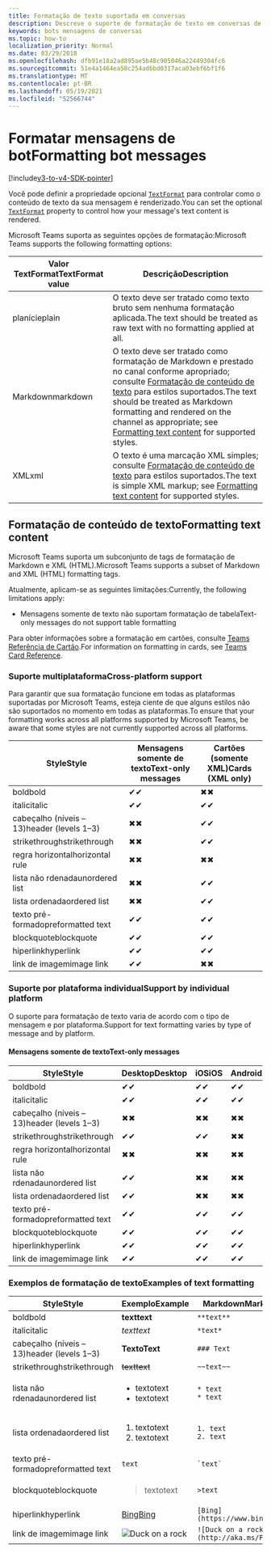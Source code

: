 ```yaml
---
title: Formatação de texto suportada em conversas
description: Descreve o suporte de formatação de texto em conversas de bot
keywords: bots mensagens de conversas
ms.topic: how-to
localization_priority: Normal
ms.date: 03/29/2018
ms.openlocfilehash: dfb91e18a2ad895ae5b48c905046a22449304fc6
ms.sourcegitcommit: 51e4a1464ea58c254ad6bd0317aca03ebf6bf1f6
ms.translationtype: MT
ms.contentlocale: pt-BR
ms.lasthandoff: 05/19/2021
ms.locfileid: "52566744"
---
```

# <a name="formatting-bot-messages"></a><span data-ttu-id="e75e3-104">Formatar mensagens de bot</span><span class="sxs-lookup"><span data-stu-id="e75e3-104">Formatting bot messages</span></span>

[!include[v3-to-v4-SDK-pointer](~/includes/v3-to-v4-pointer-bots.md)]

<span data-ttu-id="e75e3-105">Você pode definir a propriedade opcional [`TextFormat`](/bot-framework/dotnet/bot-builder-dotnet-create-messages#customizing-a-message) para controlar como o conteúdo de texto da sua mensagem é renderizado.</span><span class="sxs-lookup"><span data-stu-id="e75e3-105">You can set the optional [`TextFormat`](/bot-framework/dotnet/bot-builder-dotnet-create-messages#customizing-a-message) property to control how your message's text content is rendered.</span></span>

<span data-ttu-id="e75e3-106">Microsoft Teams suporta as seguintes opções de formatação:</span><span class="sxs-lookup"><span data-stu-id="e75e3-106">Microsoft Teams supports the following formatting options:</span></span>

| <span data-ttu-id="e75e3-107">Valor TextFormat</span><span class="sxs-lookup"><span data-stu-id="e75e3-107">TextFormat value</span></span> | <span data-ttu-id="e75e3-108">Descrição</span><span class="sxs-lookup"><span data-stu-id="e75e3-108">Description</span></span> |
| --- | --- |
| <span data-ttu-id="e75e3-109">planície</span><span class="sxs-lookup"><span data-stu-id="e75e3-109">plain</span></span> | <span data-ttu-id="e75e3-110">O texto deve ser tratado como texto bruto sem nenhuma formatação aplicada.</span><span class="sxs-lookup"><span data-stu-id="e75e3-110">The text should be treated as raw text with no formatting applied at all.</span></span> |
| <span data-ttu-id="e75e3-111">Markdown</span><span class="sxs-lookup"><span data-stu-id="e75e3-111">markdown</span></span> | <span data-ttu-id="e75e3-112">O texto deve ser tratado como formatação de Markdown e prestado no canal conforme apropriado; consulte [Formatação de conteúdo de texto](#formatting-text-content) para estilos suportados.</span><span class="sxs-lookup"><span data-stu-id="e75e3-112">The text should be treated as Markdown formatting and rendered on the channel as appropriate; see [Formatting text content](#formatting-text-content) for supported styles.</span></span> |
| <span data-ttu-id="e75e3-113">XML</span><span class="sxs-lookup"><span data-stu-id="e75e3-113">xml</span></span> | <span data-ttu-id="e75e3-114">O texto é uma marcação XML simples; consulte [Formatação de conteúdo de texto](#formatting-text-content) para estilos suportados.</span><span class="sxs-lookup"><span data-stu-id="e75e3-114">The text is simple XML markup; see [Formatting text content](#formatting-text-content) for supported styles.</span></span> |

## <a name="formatting-text-content"></a><span data-ttu-id="e75e3-115">Formatação de conteúdo de texto</span><span class="sxs-lookup"><span data-stu-id="e75e3-115">Formatting text content</span></span>

<span data-ttu-id="e75e3-116">Microsoft Teams suporta um subconjunto de tags de formatação de Markdown e XML (HTML).</span><span class="sxs-lookup"><span data-stu-id="e75e3-116">Microsoft Teams supports a subset of Markdown and XML (HTML) formatting tags.</span></span>

<span data-ttu-id="e75e3-117">Atualmente, aplicam-se as seguintes limitações:</span><span class="sxs-lookup"><span data-stu-id="e75e3-117">Currently, the following limitations apply:</span></span>

* <span data-ttu-id="e75e3-118">Mensagens somente de texto não suportam formatação de tabela</span><span class="sxs-lookup"><span data-stu-id="e75e3-118">Text-only messages do not support table formatting</span></span>

<span data-ttu-id="e75e3-119">Para obter informações sobre a formatação em cartões, consulte [Teams Referência de Cartão](~/task-modules-and-cards/cards/cards-reference.md).</span><span class="sxs-lookup"><span data-stu-id="e75e3-119">For information on formatting in cards, see [Teams Card Reference](~/task-modules-and-cards/cards/cards-reference.md).</span></span>

### <a name="cross-platform-support"></a><span data-ttu-id="e75e3-120">Suporte multiplataforma</span><span class="sxs-lookup"><span data-stu-id="e75e3-120">Cross-platform support</span></span>

<span data-ttu-id="e75e3-121">Para garantir que sua formatação funcione em todas as plataformas suportadas por Microsoft Teams, esteja ciente de que alguns estilos não são suportados no momento em todas as plataformas.</span><span class="sxs-lookup"><span data-stu-id="e75e3-121">To ensure that your formatting works across all platforms supported by Microsoft Teams, be aware that some styles are not currently supported across all platforms.</span></span>

| <span data-ttu-id="e75e3-122">Style</span><span class="sxs-lookup"><span data-stu-id="e75e3-122">Style</span></span>                     | <span data-ttu-id="e75e3-123">Mensagens somente de texto</span><span class="sxs-lookup"><span data-stu-id="e75e3-123">Text-only messages</span></span> | <span data-ttu-id="e75e3-124">Cartões (somente XML)</span><span class="sxs-lookup"><span data-stu-id="e75e3-124">Cards (XML only)</span></span> |
|---------------------------|--------------------|------------------|
| <span data-ttu-id="e75e3-125">bold</span><span class="sxs-lookup"><span data-stu-id="e75e3-125">bold</span></span>                      | <span data-ttu-id="e75e3-126">✔</span><span class="sxs-lookup"><span data-stu-id="e75e3-126">✔</span></span>                  | <span data-ttu-id="e75e3-127">✖</span><span class="sxs-lookup"><span data-stu-id="e75e3-127">✖</span></span>                |
| <span data-ttu-id="e75e3-128">italic</span><span class="sxs-lookup"><span data-stu-id="e75e3-128">italic</span></span>                    | <span data-ttu-id="e75e3-129">✔</span><span class="sxs-lookup"><span data-stu-id="e75e3-129">✔</span></span>                  | <span data-ttu-id="e75e3-130">✔</span><span class="sxs-lookup"><span data-stu-id="e75e3-130">✔</span></span>                |
| <span data-ttu-id="e75e3-131">cabeçalho (níveis &ndash; 13)</span><span class="sxs-lookup"><span data-stu-id="e75e3-131">header (levels 1&ndash;3)</span></span> | <span data-ttu-id="e75e3-132">✖</span><span class="sxs-lookup"><span data-stu-id="e75e3-132">✖</span></span>                  | <span data-ttu-id="e75e3-133">✔</span><span class="sxs-lookup"><span data-stu-id="e75e3-133">✔</span></span>                |
| <span data-ttu-id="e75e3-134">strikethrough</span><span class="sxs-lookup"><span data-stu-id="e75e3-134">strikethrough</span></span>             | <span data-ttu-id="e75e3-135">✖</span><span class="sxs-lookup"><span data-stu-id="e75e3-135">✖</span></span>                  | <span data-ttu-id="e75e3-136">✔</span><span class="sxs-lookup"><span data-stu-id="e75e3-136">✔</span></span>                |
| <span data-ttu-id="e75e3-137">regra horizontal</span><span class="sxs-lookup"><span data-stu-id="e75e3-137">horizontal rule</span></span>           | <span data-ttu-id="e75e3-138">✖</span><span class="sxs-lookup"><span data-stu-id="e75e3-138">✖</span></span>                  | <span data-ttu-id="e75e3-139">✖</span><span class="sxs-lookup"><span data-stu-id="e75e3-139">✖</span></span>                |
| <span data-ttu-id="e75e3-140">lista não rdenada</span><span class="sxs-lookup"><span data-stu-id="e75e3-140">unordered list</span></span>            | <span data-ttu-id="e75e3-141">✖</span><span class="sxs-lookup"><span data-stu-id="e75e3-141">✖</span></span>                  | <span data-ttu-id="e75e3-142">✔</span><span class="sxs-lookup"><span data-stu-id="e75e3-142">✔</span></span>                |
| <span data-ttu-id="e75e3-143">lista ordenada</span><span class="sxs-lookup"><span data-stu-id="e75e3-143">ordered list</span></span>              | <span data-ttu-id="e75e3-144">✖</span><span class="sxs-lookup"><span data-stu-id="e75e3-144">✖</span></span>                  | <span data-ttu-id="e75e3-145">✔</span><span class="sxs-lookup"><span data-stu-id="e75e3-145">✔</span></span>                |
| <span data-ttu-id="e75e3-146">texto pré-formado</span><span class="sxs-lookup"><span data-stu-id="e75e3-146">preformatted text</span></span>         | <span data-ttu-id="e75e3-147">✔</span><span class="sxs-lookup"><span data-stu-id="e75e3-147">✔</span></span>                  | <span data-ttu-id="e75e3-148">✔</span><span class="sxs-lookup"><span data-stu-id="e75e3-148">✔</span></span>                |
| <span data-ttu-id="e75e3-149">blockquote</span><span class="sxs-lookup"><span data-stu-id="e75e3-149">blockquote</span></span>                | <span data-ttu-id="e75e3-150">✔</span><span class="sxs-lookup"><span data-stu-id="e75e3-150">✔</span></span>                  | <span data-ttu-id="e75e3-151">✔</span><span class="sxs-lookup"><span data-stu-id="e75e3-151">✔</span></span>                |
| <span data-ttu-id="e75e3-152">hiperlink</span><span class="sxs-lookup"><span data-stu-id="e75e3-152">hyperlink</span></span>                 | <span data-ttu-id="e75e3-153">✔</span><span class="sxs-lookup"><span data-stu-id="e75e3-153">✔</span></span>                  | <span data-ttu-id="e75e3-154">✔</span><span class="sxs-lookup"><span data-stu-id="e75e3-154">✔</span></span>                |
| <span data-ttu-id="e75e3-155">link de imagem</span><span class="sxs-lookup"><span data-stu-id="e75e3-155">image link</span></span>                | <span data-ttu-id="e75e3-156">✔</span><span class="sxs-lookup"><span data-stu-id="e75e3-156">✔</span></span>                  | <span data-ttu-id="e75e3-157">✖</span><span class="sxs-lookup"><span data-stu-id="e75e3-157">✖</span></span>                |

### <a name="support-by-individual-platform"></a><span data-ttu-id="e75e3-158">Suporte por plataforma individual</span><span class="sxs-lookup"><span data-stu-id="e75e3-158">Support by individual platform</span></span>

<span data-ttu-id="e75e3-159">O suporte para formatação de texto varia de acordo com o tipo de mensagem e por plataforma.</span><span class="sxs-lookup"><span data-stu-id="e75e3-159">Support for text formatting varies by type of message and by platform.</span></span>

#### <a name="text-only-messages"></a><span data-ttu-id="e75e3-160">Mensagens somente de texto</span><span class="sxs-lookup"><span data-stu-id="e75e3-160">Text-only messages</span></span>

| <span data-ttu-id="e75e3-161">Style</span><span class="sxs-lookup"><span data-stu-id="e75e3-161">Style</span></span>                     | <span data-ttu-id="e75e3-162">Desktop</span><span class="sxs-lookup"><span data-stu-id="e75e3-162">Desktop</span></span> | <span data-ttu-id="e75e3-163">iOS</span><span class="sxs-lookup"><span data-stu-id="e75e3-163">iOS</span></span> | <span data-ttu-id="e75e3-164">Android</span><span class="sxs-lookup"><span data-stu-id="e75e3-164">Android</span></span> |
|---------------------------|---------|-----|---------|
| <span data-ttu-id="e75e3-165">bold</span><span class="sxs-lookup"><span data-stu-id="e75e3-165">bold</span></span>                      | <span data-ttu-id="e75e3-166">✔</span><span class="sxs-lookup"><span data-stu-id="e75e3-166">✔</span></span>       | <span data-ttu-id="e75e3-167">✔</span><span class="sxs-lookup"><span data-stu-id="e75e3-167">✔</span></span>   | <span data-ttu-id="e75e3-168">✔</span><span class="sxs-lookup"><span data-stu-id="e75e3-168">✔</span></span>       |
| <span data-ttu-id="e75e3-169">italic</span><span class="sxs-lookup"><span data-stu-id="e75e3-169">italic</span></span>                    | <span data-ttu-id="e75e3-170">✔</span><span class="sxs-lookup"><span data-stu-id="e75e3-170">✔</span></span>       | <span data-ttu-id="e75e3-171">✔</span><span class="sxs-lookup"><span data-stu-id="e75e3-171">✔</span></span>   | <span data-ttu-id="e75e3-172">✔</span><span class="sxs-lookup"><span data-stu-id="e75e3-172">✔</span></span>       |
| <span data-ttu-id="e75e3-173">cabeçalho (níveis &ndash; 13)</span><span class="sxs-lookup"><span data-stu-id="e75e3-173">header (levels 1&ndash;3)</span></span> | <span data-ttu-id="e75e3-174">✖</span><span class="sxs-lookup"><span data-stu-id="e75e3-174">✖</span></span>       | <span data-ttu-id="e75e3-175">✖</span><span class="sxs-lookup"><span data-stu-id="e75e3-175">✖</span></span>   | <span data-ttu-id="e75e3-176">✖</span><span class="sxs-lookup"><span data-stu-id="e75e3-176">✖</span></span>       |
| <span data-ttu-id="e75e3-177">strikethrough</span><span class="sxs-lookup"><span data-stu-id="e75e3-177">strikethrough</span></span>             | <span data-ttu-id="e75e3-178">✔</span><span class="sxs-lookup"><span data-stu-id="e75e3-178">✔</span></span>       | <span data-ttu-id="e75e3-179">✔</span><span class="sxs-lookup"><span data-stu-id="e75e3-179">✔</span></span>   | <span data-ttu-id="e75e3-180">✖</span><span class="sxs-lookup"><span data-stu-id="e75e3-180">✖</span></span>       |
| <span data-ttu-id="e75e3-181">regra horizontal</span><span class="sxs-lookup"><span data-stu-id="e75e3-181">horizontal rule</span></span>           | <span data-ttu-id="e75e3-182">✖</span><span class="sxs-lookup"><span data-stu-id="e75e3-182">✖</span></span>       | <span data-ttu-id="e75e3-183">✖</span><span class="sxs-lookup"><span data-stu-id="e75e3-183">✖</span></span>   | <span data-ttu-id="e75e3-184">✖</span><span class="sxs-lookup"><span data-stu-id="e75e3-184">✖</span></span>       |
| <span data-ttu-id="e75e3-185">lista não rdenada</span><span class="sxs-lookup"><span data-stu-id="e75e3-185">unordered list</span></span>            | <span data-ttu-id="e75e3-186">✔</span><span class="sxs-lookup"><span data-stu-id="e75e3-186">✔</span></span>       | <span data-ttu-id="e75e3-187">✖</span><span class="sxs-lookup"><span data-stu-id="e75e3-187">✖</span></span>   | <span data-ttu-id="e75e3-188">✖</span><span class="sxs-lookup"><span data-stu-id="e75e3-188">✖</span></span>       |
| <span data-ttu-id="e75e3-189">lista ordenada</span><span class="sxs-lookup"><span data-stu-id="e75e3-189">ordered list</span></span>              | <span data-ttu-id="e75e3-190">✔</span><span class="sxs-lookup"><span data-stu-id="e75e3-190">✔</span></span>       | <span data-ttu-id="e75e3-191">✖</span><span class="sxs-lookup"><span data-stu-id="e75e3-191">✖</span></span>   | <span data-ttu-id="e75e3-192">✖</span><span class="sxs-lookup"><span data-stu-id="e75e3-192">✖</span></span>       |
| <span data-ttu-id="e75e3-193">texto pré-formado</span><span class="sxs-lookup"><span data-stu-id="e75e3-193">preformatted text</span></span>         | <span data-ttu-id="e75e3-194">✔</span><span class="sxs-lookup"><span data-stu-id="e75e3-194">✔</span></span>       | <span data-ttu-id="e75e3-195">✔</span><span class="sxs-lookup"><span data-stu-id="e75e3-195">✔</span></span>   | <span data-ttu-id="e75e3-196">✔</span><span class="sxs-lookup"><span data-stu-id="e75e3-196">✔</span></span>       |
| <span data-ttu-id="e75e3-197">blockquote</span><span class="sxs-lookup"><span data-stu-id="e75e3-197">blockquote</span></span>                | <span data-ttu-id="e75e3-198">✔</span><span class="sxs-lookup"><span data-stu-id="e75e3-198">✔</span></span>       | <span data-ttu-id="e75e3-199">✔</span><span class="sxs-lookup"><span data-stu-id="e75e3-199">✔</span></span>   | <span data-ttu-id="e75e3-200">✔</span><span class="sxs-lookup"><span data-stu-id="e75e3-200">✔</span></span>       |
| <span data-ttu-id="e75e3-201">hiperlink</span><span class="sxs-lookup"><span data-stu-id="e75e3-201">hyperlink</span></span>                 | <span data-ttu-id="e75e3-202">✔</span><span class="sxs-lookup"><span data-stu-id="e75e3-202">✔</span></span>       | <span data-ttu-id="e75e3-203">✔</span><span class="sxs-lookup"><span data-stu-id="e75e3-203">✔</span></span>   | <span data-ttu-id="e75e3-204">✔</span><span class="sxs-lookup"><span data-stu-id="e75e3-204">✔</span></span>       |
| <span data-ttu-id="e75e3-205">link de imagem</span><span class="sxs-lookup"><span data-stu-id="e75e3-205">image link</span></span>                | <span data-ttu-id="e75e3-206">✔</span><span class="sxs-lookup"><span data-stu-id="e75e3-206">✔</span></span>       | <span data-ttu-id="e75e3-207">✔</span><span class="sxs-lookup"><span data-stu-id="e75e3-207">✔</span></span>   | <span data-ttu-id="e75e3-208">✔</span><span class="sxs-lookup"><span data-stu-id="e75e3-208">✔</span></span>       |

### <a name="examples-of-text-formatting"></a><span data-ttu-id="e75e3-209">Exemplos de formatação de texto</span><span class="sxs-lookup"><span data-stu-id="e75e3-209">Examples of text formatting</span></span>

| <span data-ttu-id="e75e3-210">Style</span><span class="sxs-lookup"><span data-stu-id="e75e3-210">Style</span></span> | <span data-ttu-id="e75e3-211">Exemplo</span><span class="sxs-lookup"><span data-stu-id="e75e3-211">Example</span></span> | <span data-ttu-id="e75e3-212">Markdown</span><span class="sxs-lookup"><span data-stu-id="e75e3-212">Markdown</span></span> | <span data-ttu-id="e75e3-213">XML (HTML)</span><span class="sxs-lookup"><span data-stu-id="e75e3-213">XML (HTML)</span></span> |
| --- | --- | --- | --- |
| <span data-ttu-id="e75e3-214">bold</span><span class="sxs-lookup"><span data-stu-id="e75e3-214">bold</span></span> | <span data-ttu-id="e75e3-215">**text**</span><span class="sxs-lookup"><span data-stu-id="e75e3-215">**text**</span></span> | `**text**` | `<strong>text</strong>` |
| <span data-ttu-id="e75e3-216">italic</span><span class="sxs-lookup"><span data-stu-id="e75e3-216">italic</span></span> | <span data-ttu-id="e75e3-217">*text*</span><span class="sxs-lookup"><span data-stu-id="e75e3-217">*text*</span></span> | `*text*` | `<em>text</em>` |
| <span data-ttu-id="e75e3-218">cabeçalho (níveis &ndash; 13)</span><span class="sxs-lookup"><span data-stu-id="e75e3-218">header (levels 1&ndash;3)</span></span> | <span data-ttu-id="e75e3-219">**Texto**</span><span class="sxs-lookup"><span data-stu-id="e75e3-219">**Text**</span></span> | `### Text` | `<h3>Text</h3>` |
| <span data-ttu-id="e75e3-220">strikethrough</span><span class="sxs-lookup"><span data-stu-id="e75e3-220">strikethrough</span></span> | <span data-ttu-id="e75e3-221">~~text~~</span><span class="sxs-lookup"><span data-stu-id="e75e3-221">~~text~~</span></span> | `~~text~~` | `<strike>text</strike>` |
| <span data-ttu-id="e75e3-222">lista não rdenada</span><span class="sxs-lookup"><span data-stu-id="e75e3-222">unordered list</span></span> | <ul><li><span data-ttu-id="e75e3-223">texto</span><span class="sxs-lookup"><span data-stu-id="e75e3-223">text</span></span></li><li><span data-ttu-id="e75e3-224">texto</span><span class="sxs-lookup"><span data-stu-id="e75e3-224">text</span></span></li></ul> | `* text`<br>`* text` | `<ul><li>text</li><li>text</li></ul>` |
| <span data-ttu-id="e75e3-225">lista ordenada</span><span class="sxs-lookup"><span data-stu-id="e75e3-225">ordered list</span></span> | <ol><li><span data-ttu-id="e75e3-226">texto</span><span class="sxs-lookup"><span data-stu-id="e75e3-226">text</span></span></li><li><span data-ttu-id="e75e3-227">texto</span><span class="sxs-lookup"><span data-stu-id="e75e3-227">text</span></span></li></ol> | `1. text`<br>`2. text` | `<ol><li>text</li><li>text</li></ol>` |
| <span data-ttu-id="e75e3-228">texto pré-formado</span><span class="sxs-lookup"><span data-stu-id="e75e3-228">preformatted text</span></span> | `text` | `` `text` `` | `<pre>text</pre>` |
| <span data-ttu-id="e75e3-229">blockquote</span><span class="sxs-lookup"><span data-stu-id="e75e3-229">blockquote</span></span> | <blockquote><span data-ttu-id="e75e3-230">texto</span><span class="sxs-lookup"><span data-stu-id="e75e3-230">text</span></span></blockquote> | `>text` | `<blockquote>text</blockquote>` |
| <span data-ttu-id="e75e3-231">hiperlink</span><span class="sxs-lookup"><span data-stu-id="e75e3-231">hyperlink</span></span> | [<span data-ttu-id="e75e3-232">Bing</span><span class="sxs-lookup"><span data-stu-id="e75e3-232">Bing</span></span>](https://www.bing.com/) | `[Bing](https://www.bing.com/)` | `<a href="https://www.bing.com/">Bing</a>` |
| <span data-ttu-id="e75e3-233">link de imagem</span><span class="sxs-lookup"><span data-stu-id="e75e3-233">image link</span></span> | <img src="https://aka.ms/Fo983c" alt="Duck on a rock"></img> | `![Duck on a rock](http://aka.ms/Fo983c)` | `<img src="https://aka.ms/Fo983c" alt="Duck on a rock"></img>` |

